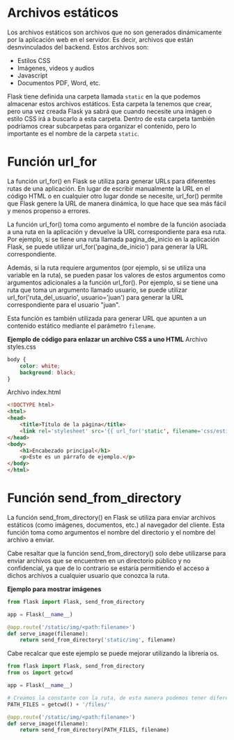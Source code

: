# **Archivos estáticos**

Los archivos estáticos son archivos que no son generados dinámicamente por la aplicación web en el servidor. Es decir, archivos que están desnvinculados del backend. Estos archivos son: 
* Estilos CSS
* Imágenes, videos y audios
* Javascript
* Documentos PDF, Word, etc.

Flask tiene definida una carpeta llamada `static` en la que podemos almacenar estos archivos estáticos. Esta carpeta la tenemos que crear, pero una vez creada Flask ya sabrá que cuando necesite una imágen o estilo CSS irá a buscarlo a esta carpeta. Dentro de esta carpeta también podríamos crear subcarpetas para organizar el contenido, pero lo importante es el nombre de la carpeta `static`.

# **Función url_for**

La función url_for() en Flask se utiliza para generar URLs para diferentes rutas de una aplicación. En lugar de escribir manualmente la URL en el código HTML o en cualquier otro lugar donde se necesite, url_for() permite que Flask genere la URL de manera dinámica, lo que hace que sea más fácil y menos propenso a errores.

La función url_for() toma como argumento el nombre de la función asociada a una ruta en la aplicación y devuelve la URL correspondiente para esa ruta. Por ejemplo, si se tiene una ruta llamada pagina_de_inicio en la aplicación Flask, se puede utilizar url_for('pagina_de_inicio') para generar la URL correspondiente.

Además, si la ruta requiere argumentos (por ejemplo, si se utiliza una variable en la ruta), se pueden pasar los valores de estos argumentos como argumentos adicionales a la función url_for(). Por ejemplo, si se tiene una ruta que toma un argumento llamado usuario, se puede utilizar url_for('ruta_del_usuario', usuario='juan') para generar la URL correspondiente para el usuario "juan".

Esta función es también utilizada para generar URL que apunten a un contenido estático mediante el parámetro `filename`.

**Ejemplo de código para enlazar un archivo CSS a uno HTML**
Archivo styles.css
```css
body {
    color: white;
    background: black;
}
```

Archivo index.html
```html
<!DOCTYPE html>
<html>
<head>
    <title>Título de la página</title>
    <link rel='stylesheet' src='{{ url_for('static', filename='css/estilo.css') }}">
</head>
<body>
    <h1>Encabezado principal</h1>
    <p>Este es un párrafo de ejemplo.</p>
</body>
</html>
```

# **Función send_from_directory**

La función send_from_directory() en Flask se utiliza para enviar archivos estáticos (como imágenes, documentos, etc.) al navegador del cliente. Esta función toma como argumentos el nombre del directorio y el nombre del archivo a enviar.

Cabe resaltar que la función send_from_directory() solo debe utilizarse para enviar archivos que se encuentren en un directorio público y no confidencial, ya que de lo contrario se estaría permitiendo el acceso a dichos archivos a cualquier usuario que conozca la ruta.

**Ejemplo para mostrar imágenes**

```python
from flask import Flask, send_from_directory

app = Flask(__name__)

@app.route('/static/img/<path:filename>')
def serve_image(filename):
    return send_from_directory('static/img', filename)
```
Cabe recalcar que este ejemplo se puede mejorar utilizando la librería os.

```python
from flask import Flask, send_from_directory
from os import getcwd

app = Flask(__name__)

# Creamos la constante con la ruta, de esta manera podemos tener diferentes rutas para cada tipo de archivo. Al tenerlo todo en constantes podemos ver de un vistazo todas las rutas y modificarlas sin necesidad de buscar en todo el código.
PATH_FILES = getcwd() + '/files/'

@app.route('/static/img/<path:filename>')
def serve_image(filename):
    return send_from_directory(PATH_FILES, filename)
```
